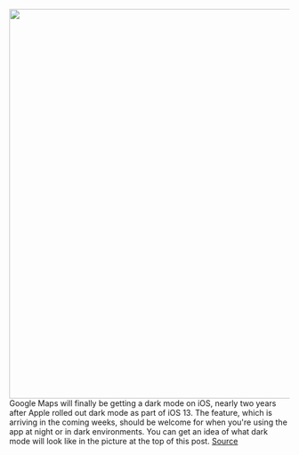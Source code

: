 <img src='https://cdn.vox-cdn.com/thumbor/OK0WVNiUhD_fZbuyvvLsMrUW30k=/0x0:2646x1718/1200x800/filters:focal(1112x648:1534x1070)/cdn.vox-cdn.com/uploads/chorus_image/image/69672250/Screen_Shot_2021_08_02_at_3.19.53_PM.0.png' width='700px' /><br/>
Google Maps will finally be getting a dark mode on iOS, nearly two years after Apple rolled out dark mode as part of iOS 13. The feature, which is arriving in the coming weeks, should be welcome for when you're using the app at night or in dark environments. You can get an idea of what dark mode will look like in the picture at the top of this post.
<a href='https://www.theverge.com/2021/8/3/22606644/google-maps-ios-dark-mode-widgets-share-location-imessage'> Source <a/>